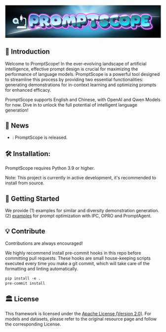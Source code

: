 
<p align="center">
    <br>
    <img src="resources/teaser.png"/>
    <br>
<p>
<p align="center">


## 📝 Introduction
Welcome to PromptScope! In the ever-evolving landscape of artificial intelligence, effective prompt design is crucial for maximizing the performance of language models. PromptScope is a powerful tool designed to streamline this process by providing two essential functionalities: generating demonstrations for in-context learning and optimizing prompts for enhanced efficacy.

PromptScope supports English and Chinese, with OpenAI and Qwen Models for now. Dive in to unlock the full potential of intelligent language generation!

## 🎉 News
- : PromptScope is released.

## 🛠️ Installation:

PromptScope requires Python 3.9 or higher.

Note: This project is currently in active development, it's recommended to install from source.

## 🚀 Getting Started

We provide (1) examples for similar and diversity demonstration generation. (2) [examples](examples/offline_examples/example.md) for prompt optimization with IPC, OPRO and PromptAgent.


## 💡 Contribute

Contributions are always encouraged!

We highly recommend install pre-commit hooks in this repo before committing pull requests.
These hooks are small house-keeping scripts executed every time you make a git commit,
which will take care of the formatting and linting automatically.
```shell
pip install -e .
pre-commit install
```

## 🏛 License

This framework is licensed under the [Apache License (Version 2.0)](https://github.com/modelscope/modelscope/blob/master/LICENSE). For models and datasets, please refer to the original resource page and follow the corresponding License.








